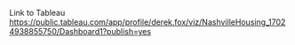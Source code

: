 Link to Tableau
https://public.tableau.com/app/profile/derek.fox/viz/NashvilleHousing_17024938855750/Dashboard1?publish=yes
